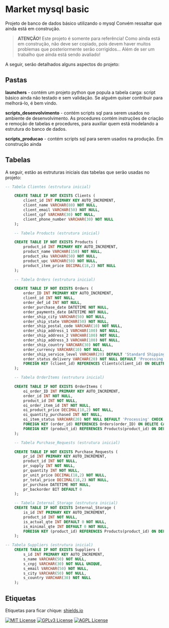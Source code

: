 # Market mysql basic 

Projeto de banco de dados básico utilizando o mysql
Convém ressaltar que ainda está em construção. 


>

> **ATENÇÃO!**   Este projeto é somente para referência! Como ainda está em construção, não deve ser copiado, pois devem haver muitos problemas que posteriormente serão corrigidos... Além de ser um trabalho que ainda está sendo avaliado!



A seguir, serão detalhados alguns aspectos do projeto:

## Pastas

**launchers** - contém um projeto python que popula a tabela carga: script básico ainda não testado e sem validação. Se alguém quiser contribuir para melhorá-lo, é bem vindo.


**scripts_desenvolvimento** - contém scripts sql para serem usados no ambiente de desenvolvimento. As procedures contém instruções de criação e remoção de tabelas e procedures, para auxiliar quem está modelando a estrutura do banco de dados.

**scripts_producao** - contém scripts sql para serem usados na produção. Em construção ainda


## Tabelas

A seguir, estão as estruturas iniciais das tabelas que serão usadas no projeto:

~~~SQL
-- Tabela Clientes (estrutura inicial)

	CREATE TABLE IF NOT EXISTS Clients (
		client_id INT PRIMARY KEY AUTO_INCREMENT,
		client_name VARCHAR(80) NOT NULL,
		client_email VARCHAR(50) NOT NULL,
		client_cpf VARCHAR(30) NOT NULL,
		client_phone_number VARCHAR(30) NOT NULL
	);
~~~
~~~SQL
    -- Tabela Products (estrutura inicial)

	CREATE TABLE IF NOT EXISTS Products (
		product_id INT PRIMARY KEY AUTO_INCREMENT,
		product_name VARCHAR(150) NOT NULL,
		product_sku VARCHAR(50) NOT NULL,
		product_upc VARCHAR(50) NOT NULL,
		product_item_price DECIMAL(18,2) NOT NULL
	);
~~~
~~~SQL
    -- Tabela Orders (estrutura inicial)

	CREATE TABLE IF NOT EXISTS Orders (
		order_ID INT PRIMARY KEY AUTO_INCREMENT,
		client_id INT NOT NULL,
		order_def_id INT NOT NULL,
		order_purchase_date DATETIME NOT NULL,
		order_payments_date DATETIME NOT NULL,
		order_ship_city VARCHAR(50) NOT NULL,
		order_ship_state VARCHAR(50) NOT NULL,
		order_ship_postal_code VARCHAR(10) NOT NULL,
		order_ship_address_1 VARCHAR(100) NOT NULL,
		order_ship_address_2 VARCHAR(100) NOT NULL,
		order_ship_address_3 VARCHAR(100) NOT NULL,
		order_ship_country VARCHAR(30) NOT NULL,
		order_currency VARCHAR(10) NOT NULL,
        order_ship_service_level VARCHAR(20) DEFAULT 'Standard Shipping' CHECK (order_ship_service_level IN ('Standard Shipping', 'Express Shipping', 'Priority Shipping')),
		order_status_delivery VARCHAR(20) NOT NULL DEFAULT 'Processing' CHECK (order_status_delivery IN ('Processing', 'Shipped', 'Delivered', 'In Transit', 'Returned')),
		FOREIGN KEY (client_id) REFERENCES Clients(client_id) ON DELETE CASCADE ON UPDATE CASCADE
	);

~~~
~~~SQL
    -- Tabela OrderItems (estrutura inicial)

	CREATE TABLE IF NOT EXISTS OrderItems (
		oi_order_ID INT PRIMARY KEY AUTO_INCREMENT,
		order_id INT NOT NULL,
		product_id INT NOT NULL,
		oi_order_item_id INT NOT NULL,
		oi_product_price DECIMAL(18,2) NOT NULL,
		oi_quantity_purchased INT NOT NULL,
		oi_item_status VARCHAR(20) NOT NULL DEFAULT 'Processing' CHECK (oi_item_status IN ('Processing', 'Shipped', 'Delivered', 'In Transit', 'Returned')),
		FOREIGN KEY (order_id) REFERENCES Orders(order_ID) ON DELETE CASCADE ON UPDATE CASCADE,
		FOREIGN KEY (product_id) REFERENCES Products(product_id) ON DELETE CASCADE ON UPDATE CASCADE
	);
~~~
~~~SQL
    -- Tabela Purchase_Requests (estrutura inicial)

	CREATE TABLE IF NOT EXISTS Purchase_Requests (
		pr_id INT PRIMARY KEY AUTO_INCREMENT,
		product_id INT NOT NULL,
		pr_supply INT NOT NULL,
		pr_quantity INT NOT NULL,
		pr_unit_price DECIMAL(18,2) NOT NULL,
		pr_total_price DECIMAL(18,2) NOT NULL,
		pr_purchase DATETIME NOT NULL,
		pr_backorder BIT DEFAULT 0
	);
~~~
~~~SQL
    -- Tabela Internal_Storage (estrutura inicial)
	CREATE TABLE IF NOT EXISTS Internal_Storage (
		is_id INT PRIMARY KEY AUTO_INCREMENT,
		product_id INT NOT NULL,
		is_actual_qte INT DEFAULT 0 NOT NULL,
		is_minimal_qte INT DEFAULT 0 NOT NULL,
		FOREIGN KEY (product_id) REFERENCES Products(product_id) ON DELETE CASCADE ON UPDATE CASCADE
	);
~~~
~~~SQL
-- Tabela Suppliers (estrutura inicial)
	CREATE TABLE IF NOT EXISTS Suppliers (
		s_id INT PRIMARY KEY AUTO_INCREMENT,
		s_name VARCHAR(50) NOT NULL,
		s_cnpj VARCHAR(30) NOT NULL UNIQUE,
		s_email VARCHAR(50) NOT NULL,
		s_city VARCHAR(50) NOT NULL,
		s_country VARCHAR(30) NOT NULL
	);
~~~



## Etiquetas

Etiquetas para ficar chique: [shields.io](https://shields.io/)

[![MIT License](https://img.shields.io/badge/License-MIT-green.svg)](https://choosealicense.com/licenses/mit/)
[![GPLv3 License](https://img.shields.io/badge/License-GPL%20v3-yellow.svg)](https://opensource.org/licenses/)
[![AGPL License](https://img.shields.io/badge/license-AGPL-blue.svg)](http://www.gnu.org/licenses/agpl-3.0)

